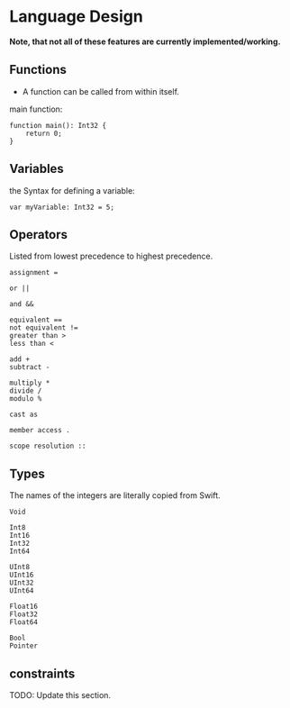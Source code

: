 # Language Design

**Note, that not all of these features are currently implemented/working.**

## Functions

* A function can be called from within itself.

main function:
```llcl
function main(): Int32 {
	return 0;
}
```

## Variables

the Syntax for defining a variable:

```llcl
var myVariable: Int32 = 5;
```

## Operators

Listed from lowest precedence to highest precedence.

```
assignment =

or ||

and &&

equivalent ==
not equivalent !=
greater than >
less than <

add +
subtract -

multiply *
divide /
modulo %

cast as

member access .

scope resolution ::
```

## Types

The names of the integers are literally copied from Swift.

```llcl
Void

Int8
Int16
Int32
Int64

UInt8
UInt16
UInt32
UInt64

Float16
Float32
Float64

Bool
Pointer
```

## constraints

TODO: Update this section.
